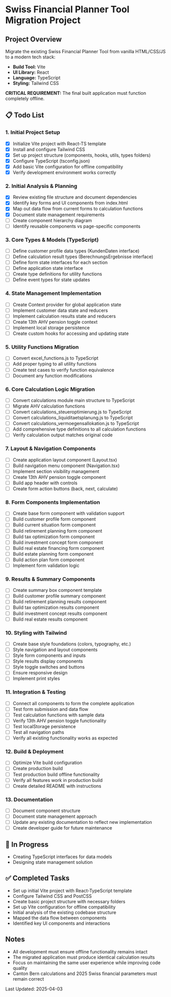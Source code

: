 # Swiss Financial Planner Tool Migration Project

## Project Overview
Migrate the existing Swiss Financial Planner Tool from vanilla HTML/CSS/JS to a modern tech stack:
- **Build Tool:** Vite
- **UI Library:** React
- **Language:** TypeScript
- **Styling:** Tailwind CSS

**CRITICAL REQUIREMENT:** The final built application must function completely offline.

## 📋 Todo List

### 1. Initial Project Setup
- [x] Initialize Vite project with React-TS template
- [x] Install and configure Tailwind CSS
- [x] Set up project structure (components, hooks, utils, types folders)
- [x] Configure TypeScript (tsconfig.json)
- [x] Add basic Vite configuration for offline compatibility
- [x] Verify development environment works correctly

### 2. Initial Analysis & Planning
- [x] Review existing file structure and document dependencies
- [x] Identify key forms and UI components from index.html
- [x] Map out data flow from current forms to calculation functions
- [x] Document state management requirements
- [ ] Create component hierarchy diagram 
- [ ] Identify reusable components vs page-specific components

### 3. Core Types & Models (TypeScript)
- [ ] Define customer profile data types (KundenDaten interface)
- [ ] Define calculation result types (BerechnungsErgebnisse interface)
- [ ] Define form state interfaces for each section
- [ ] Define application state interface
- [ ] Create type definitions for utility functions
- [ ] Define event types for state updates

### 4. State Management Implementation
- [ ] Create Context provider for global application state
- [ ] Implement customer data state and reducers
- [ ] Implement calculation results state and reducers
- [ ] Create 13th AHV pension toggle context
- [ ] Implement local storage persistence
- [ ] Create custom hooks for accessing and updating state

### 5. Utility Functions Migration
- [ ] Convert excel_functions.js to TypeScript
- [ ] Add proper typing to all utility functions
- [ ] Create test cases to verify function equivalence
- [ ] Document any function modifications

### 6. Core Calculation Logic Migration
- [ ] Convert calculations module main structure to TypeScript
- [ ] Migrate AHV calculation functions
- [ ] Convert calculations_steueroptimierung.js to TypeScript
- [ ] Convert calculations_liquiditaetsplanung.js to TypeScript
- [ ] Convert calculations_vermoegensallokation.js to TypeScript
- [ ] Add comprehensive type definitions to all calculation functions
- [ ] Verify calculation output matches original code

### 7. Layout & Navigation Components
- [ ] Create application layout component (Layout.tsx)
- [ ] Build navigation menu component (Navigation.tsx)
- [ ] Implement section visibility management
- [ ] Create 13th AHV pension toggle component
- [ ] Build app header with controls
- [ ] Create form action buttons (back, next, calculate)

### 8. Form Components Implementation
- [ ] Create base form component with validation support
- [ ] Build customer profile form component
- [ ] Build current situation form component
- [ ] Build retirement planning form component
- [ ] Build tax optimization form component
- [ ] Build investment concept form component
- [ ] Build real estate financing form component
- [ ] Build estate planning form component
- [ ] Build action plan form component
- [ ] Implement form validation logic

### 9. Results & Summary Components
- [ ] Create summary box component template
- [ ] Build customer profile summary component
- [ ] Build retirement planning results component
- [ ] Build tax optimization results component
- [ ] Build investment concept results component
- [ ] Build real estate results component

### 10. Styling with Tailwind
- [ ] Create base style foundations (colors, typography, etc.)
- [ ] Style navigation and layout components
- [ ] Style form components and inputs
- [ ] Style results display components
- [ ] Style toggle switches and buttons
- [ ] Ensure responsive design
- [ ] Implement print styles

### 11. Integration & Testing
- [ ] Connect all components to form the complete application
- [ ] Test form submission and data flow
- [ ] Test calculation functions with sample data
- [ ] Verify 13th AHV pension toggle functionality
- [ ] Test localStorage persistence
- [ ] Test all navigation paths
- [ ] Verify all existing functionality works as expected

### 12. Build & Deployment
- [ ] Optimize Vite build configuration
- [ ] Create production build
- [ ] Test production build offline functionality
- [ ] Verify all features work in production build
- [ ] Create detailed README with instructions

### 13. Documentation
- [ ] Document component structure
- [ ] Document state management approach
- [ ] Update any existing documentation to reflect new implementation
- [ ] Create developer guide for future maintenance

## 🔄 In Progress
- Creating TypeScript interfaces for data models
- Designing state management solution

## ✅ Completed Tasks
- Set up initial Vite project with React-TypeScript template
- Configure Tailwind CSS and PostCSS
- Create basic project structure with necessary folders
- Set up Vite configuration for offline compatibility
- Initial analysis of the existing codebase structure
- Mapped the data flow between components
- Identified key UI components and interactions

## Notes
- All development must ensure offline functionality remains intact
- The migrated application must produce identical calculation results
- Focus on maintaining the same user experience while improving code quality
- Canton Bern calculations and 2025 Swiss financial parameters must remain correct

Last Updated: 2025-04-03

